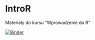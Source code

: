 # IntroR
Materiały do kursu "Wprowadzenie do R"

[![Binder](https://mybinder.org/badge_logo.svg)](https://mybinder.org/v2/gh/mkoculak/IntroR/tree/main?urlpath=rstudio)
